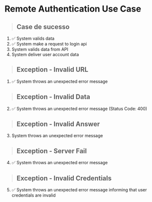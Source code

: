 # Remote Authentication Use Case

> ## Case de sucesso
1. ✅ System valids data
2. ✅ System make a request to login api
3. System valids data from API
4. System deliver user account data

> ## Exception - Invalid URL
1. ✅ System throws an unexpected error message

> ## Exception - Invalid Data
2. ✅ System throws an unexpected error message (Status Code: 400)

> ## Exception - Invalid Answer
3. System throws an unexpected error message

> ## Exception - Server Fail 
4. ✅ System throws an unexpected error message

> ## Exception - Invalid Credentials
5. ✅ System throws an unexpected error message informing that user credentials are invalid
